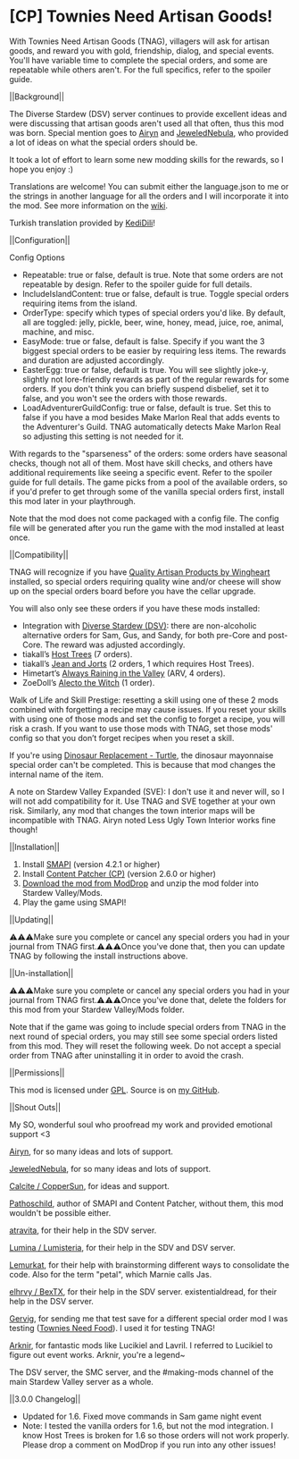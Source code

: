 # [CP] Townies Need Artisan Goods!
With Townies Need Artisan Goods (TNAG), villagers will ask for artisan goods, and reward you with gold, friendship, dialog, and special events. You'll have variable time to complete the special orders, and some are repeatable while others aren't. For the full specifics, refer to the spoiler guide.


||Background||

The Diverse Stardew (DSV) server continues to provide excellent ideas and were discussing that artisan goods aren't used all that often, thus this mod was born. Special mention goes to <a href="https://www.moddrop.com/stardew-valley/profile/182160/mods">Airyn</a> and <a href="https://www.nexusmods.com/users/108706758">JeweledNebula</a>, who provided a lot of ideas on what the special orders should be.

It took a lot of effort to learn some new modding skills for the rewards, so I hope you enjoy :)

Translations are welcome! You can submit either the language.json to me or the strings in another language for all the orders and I will incorporate it into the mod. See more information on the <a href="https://stardewvalleywiki.com/Modding:Translations">wiki</a>.

Turkish translation provided by <a href="https://www.moddrop.com/stardew-valley/profile/225898">KediDili</a>!


||Configuration||

Config Options
* Repeatable: true or false, default is true. Note that some orders are not repeatable by design. Refer to the spoiler guide for full details.
* IncludeIslandContent: true or false, default is true. Toggle special orders requiring items from the island.
* OrderType: specify which types of special orders you'd like. By default, all are toggled: jelly, pickle, beer, wine, honey, mead, juice, roe, animal, machine, and misc.
* EasyMode: true or false, default is false. Specify if you want the 3 biggest special orders to be easier by requiring less items. The rewards and duration are adjusted accordingly.
* EasterEgg: true or false, default is true. You will see slightly joke-y, slightly not lore-friendly rewards as part of the regular rewards for some orders. If you don't think you can briefly suspend disbelief, set it to false, and you won't see the orders with those rewards.
* LoadAdventurerGuildConfig: true or false, default is true. Set this to false if you have a mod besides Make Marlon Real that adds events to the Adventurer's Guild. TNAG automatically detects Make Marlon Real so adjusting this setting is not needed for it.

With regards to the "sparseness" of the orders: some orders have seasonal checks, though not all of them. Most have skill checks, and others have additional requirements like seeing a specific event. Refer to the spoiler guide for full details. The game picks from a pool of the available orders, so if you'd prefer to get through some of the vanilla special orders first, install this mod later in your playthrough.

Note that the mod does not come packaged with a config file. The config file will be generated after you run the game with the mod installed at least once. 


||Compatibility||

TNAG will recognize if you have <a href="https://www.moddrop.com/stardew-valley/mods/707502-quality-artisan-products">Quality Artisan Products by Wingheart</a> installed, so special orders requiring quality wine and/or cheese will show up on the special orders board before you have the cellar upgrade.

You will also only see these orders if you have these mods installed:
* Integration with [Diverse Stardew (DSV)](https://www.nexusmods.com/stardewvalley/mods/17059): there are non-alcoholic alternative orders for Sam, Gus, and Sandy, for both pre-Core and post-Core. The reward was adjusted accordingly.
* tiakall’s <a href="https://www.nexusmods.com/stardewvalley/mods/9002">Host Trees</a> (7 orders).
* tiakall’s <a href="https://www.nexusmods.com/stardewvalley/mods/10950">Jean and Jorts</a> (2 orders, 1 which requires Host Trees).
* Himetart’s <a href="https://www.nexusmods.com/stardewvalley/mods/9999">Always Raining in the Valley</a> (ARV, 4 orders).
* ZoeDoll’s <a href="https://www.nexusmods.com/stardewvalley/mods/10671">Alecto the Witch</a> (1 order).

Walk of Life and Skill Prestige: resetting a skill using one of these 2 mods combined with forgetting a recipe may cause issues. If you reset your skills with using one of those mods and set the config to forget a recipe, you will risk a crash. If you want to use those mods with TNAG, set those mods' config so that you don’t forget recipes when you reset a skill.

If you're using <a href="https://www.nexusmods.com/stardewvalley/mods/2778">Dinosaur Replacement - Turtle</a>, the dinosaur mayonnaise special order can't be completed. This is because that mod changes the internal name of the item.

A note on Stardew Valley Expanded (SVE): I don't use it and never will, so I will not add compatibility for it. Use TNAG and SVE together at your own risk.
Similarly, any mod that changes the town interior maps will be incompatible with TNAG. Airyn noted Less Ugly Town Interior works fine though!


||Installation||

1. Install <a href="https://www.nexusmods.com/stardewvalley/mods/2400">SMAPI</a> (version 4.2.1 or higher)
2. Install <a href="https://www.nexusmods.com/stardewvalley/mods/1915">Content Patcher (CP)</a> (version 2.6.0 or higher)
3. <a href="https://www.moddrop.com/stardew-valley/mods/1077711-townies-need-artisan-goods">Download the mod from ModDrop</a> and unzip the mod folder into Stardew Valley/Mods.
4. Play the game using SMAPI!


||Updating||

⚠️⚠️⚠️Make sure you complete or cancel any special orders you had in your journal from TNAG first.⚠️⚠️⚠️Once you've done that, then you can update TNAG by following the install instructions above.


||Un-installation||

⚠️⚠️⚠️Make sure you complete or cancel any special orders you had in your journal from TNAG first.⚠️⚠️⚠️Once you've done that, delete the folders for this mod from your Stardew Valley/Mods folder.

Note that if the game was going to include special orders from TNAG in the next round of special orders, you may still see some special orders listed from this mod. They will reset the following week. Do not accept a special order from TNAG after uninstalling it in order to avoid the crash.


||Permissions||

This mod is licensed under [GPL](https://www.gnu.org/licenses/gpl-3.0.html). Source is on [my GitHub](https://github.com/LenneDalben/StardewValleyModsGPL/tree/main/%5BCP%5D%20Townies%20Need%20Artisan%20Goods).


||Shout Outs||

My SO, wonderful soul who proofread my work and provided emotional support <3

<a href="https://www.moddrop.com/stardew-valley/profile/182160/mods">Airyn</a>, for so many ideas and lots of support.

<a href="https://www.nexusmods.com/users/108706758">JeweledNebula</a>, for so many ideas and lots of support.

<a href="https://www.nexusmods.com/stardewvalley/users/114762643?tab=user+files">Calcite / CopperSun</a>, for ideas and support.

<a href="https://www.nexusmods.com/stardewvalley/users/1552317?tab=user+files">Pathoschild</a>, author of SMAPI and Content Patcher, without them, this mod wouldn't be possible either.

<a href="https://www.nexusmods.com/stardewvalley/users/116553368?tab=user+files">atravita</a>, for their help in the SDV server.

<a href="https://www.nexusmods.com/stardewvalley/users/5575844?tab=user+files">Lumina / Lumisteria</a>, for their help in the SDV and DSV server.

<a href="https://www.nexusmods.com/stardewvalley/users/68088657?tab=user+files">Lemurkat</a>, for their help with brainstorming different ways to consolidate the code. Also for the term "petal", which Marnie calls Jas.

<a href="https://www.nexusmods.com/stardewvalley/users/115665713?tab=user+files">elhrvy / BexTX</a>, for their help in the SDV server.
existentialdread, for their help in the DSV server.

<a href="https://www.nexusmods.com/stardewvalley/users/24986819?tab=user+files">Gervig</a>, for sending me that test save for a different special order mod I was testing (<a href="https://www.moddrop.com/stardew-valley/mods/1032940-townies-need-food">Townies Need Food</a>). I used it for testing TNAG!

<a href="https://www.nexusmods.com/stardewvalley/users/92469153?tab=user+files">Arknir</a>, for fantastic mods like Lucikiel and Lavril. I referred to Lucikiel to figure out event works. Arknir, you're a legend~

The DSV server, the SMC server, and the #making-mods channel of the main Stardew Valley server as a whole.

||3.0.0 Changelog||
* Updated for 1.6. Fixed move commands in Sam game night event
* Note: I tested the vanilla orders for 1.6, but not the mod integration. I know Host Trees is broken for 1.6 so those orders will not work properly. Please drop a comment on ModDrop if you run into any other issues!